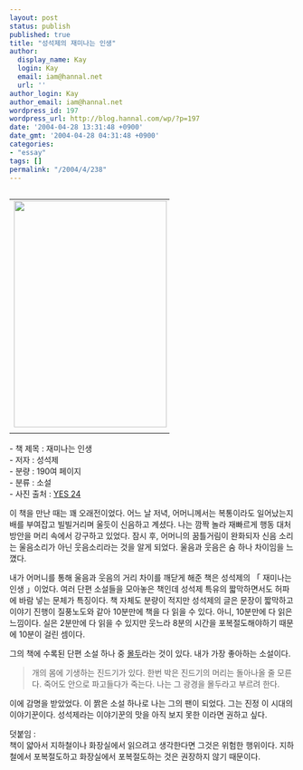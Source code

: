 ```yaml
---
layout: post
status: publish
published: true
title: "성석제의 재미나는 인생"
author:
  display_name: Kay
  login: Kay
  email: iam@hannal.net
  url: ''
author_login: Kay
author_email: iam@hannal.net
wordpress_id: 197
wordpress_url: http://blog.hannal.com/wp/?p=197
date: '2004-04-28 13:31:48 +0900'
date_gmt: '2004-04-28 04:31:48 +0900'
categories:
- "essay"
tags: []
permalink: "/2004/4/238"
---
```

<table align="left">
<tr>
<td style="padding-right:5"><center><img src="http://blog.hannal.com/tt-attach/0428/040428132048835289/015580.jpg" width="270" height="400"></center></td>
</tr>
<tr>
<td class="centerphoto"> </td>
</tr>
</table>
<p>- 책 제목 : 재미나는 인생 <br />
- 저자 : 성석제<br />
- 분량 : 190여 페이지 <br />
- 분류 : 소설<br />
- 사진 출처 : <a href='http://www.yes24.com' target='_blank'>YES 24</a></p>
<p>
이 책을 만난 때는 꽤 오래전이었다. 어느 날 저녁, 어머니께서는 복통이라도 일어났는지 배를 부여잡고 빌빌거리며 울듯이 신음하고 계셨다. 나는 깜짝 놀라 재빠르게 행동 대처 방안을 머리 속에서 강구하고 있었다. 잠시 후, 어머니의 꿈틀거림이 완화되자 신음 소리는 울음소리가 아닌 웃음소리라는 것을 알게 되었다. 울음과 웃음은 숨 하나 차이임을 느꼈다.</p>
<p>내가 어머니를 통해 울음과 웃음의 거리 차이를 깨닫게 해준 책은 성석제의 「 재미나는 인생 」이었다. 여러 단편 소설들을 모아놓은 책인데 성석제 특유의 짧막하면서도 허파에 바람 넣는 문체가 특징이다. 책 자체도 분량이 적지만 성석제의 글은 문장이 짧막하고 이야기 진행이 질풍노도와 같아 10분만에 책을 다 읽을 수 있다. 아니, 10분만에 다 읽은 느낌이다. 실은 2분만에 다 읽을 수 있지만 웃느라 8분의 시간을 포복절도해야하기 때문에 10분이 걸린 셈이다.</p>
<p>그의 책에 수록된 단편 소설 하나 중 <a href='http://blog.hannal.com/index.php?pl=75&nc=1'>몰두</a>라는 것이 있다. 내가 가장 좋아하는 소설이다. </p>
<blockquote><p>개의 몸에 기생하는 진드기가 있다. 한번 박은 진드기의 머리는 돌아나올 줄 모른다. 죽어도 안으로 파고들다가 죽는다. 나는 그 광경을 몰두라고 부르려 한다.</p></blockquote>
<p>이에 감명을 받았었다. 이 &#51685;은 소설 하나로 나는 그의 팬이 되었다. 그는 진정 이 시대의 이야기꾼이다. 성석제라는 이야기꾼의 맛을 아직 보지 못한 이라면 권하고 싶다.</p>
<p>
덧붙임 :<br />
책이 얇아서 지하철이나 화장실에서 읽으려고 생각한다면 그것은 위험한 행위이다. 지하철에서 포복절도하고 화장실에서 포복절도하는 것은 권장하지 않기 때문이다.</p>
